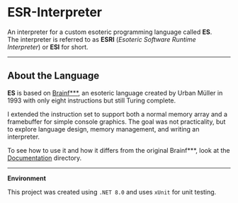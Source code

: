 # ESR-Interpreter

An interpreter for a custom esoteric programming language called **ES**.  
The interpreter is referred to as **ESRI** (*Esoteric Software Runtime Interpreter*) or **ESI** for short.

---

## About the Language

**ES** is based on [Brainf***](https://en.wikipedia.org/wiki/Brainfuck), an esoteric language created by Urban Müller in 1993 with only eight instructions but still Turing complete. 

I extended the instruction set to support both a normal memory array and a framebuffer for simple console graphics. The goal was not practicality, but to explore language design, memory management, and writing an interpreter.

To see how to use it and how it differs from the original Brainf***, look at the [Documentation](./Documentation) directory.

---

**Environment**

This project was created using `.NET 8.0` and uses `xUnit` for unit testing.
